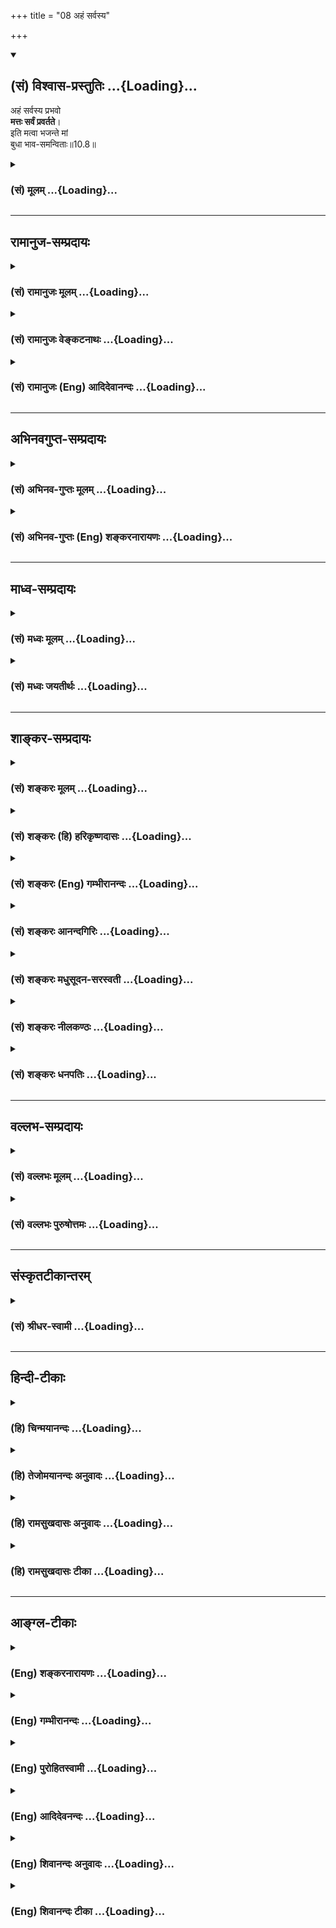 +++
title = "08 अहं सर्वस्य"

+++
<div class="js_include" newlevelforh1="2" title="(सं) विश्वास-प्रस्तुतिः" unfilled url="/purANam_vaiShNavam/mahAbhAratam/06-bhIShma-parva/03-bhagavad-gItA-parva/saMskRtam/vishvAsa-prastutiH/10_vibhUti-vistAra-yoga/08_ahaM_sarvasya.md">
<details open><summary><h2>(सं) विश्वास-प्रस्तुतिः ...{Loading}...</h2></summary>

अहं सर्वस्य प्रभवो  
**मत्तः सर्वं प्रवर्तते**।  
इति मत्वा भजन्ते मां  
बुधा भाव-समन्विताः॥10.8॥
</details>
</div>
<div class="js_include collapsed" newlevelforh1="3" title="(सं) मूलम्" unfilled url="/purANam_vaiShNavam/mahAbhAratam/06-bhIShma-parva/03-bhagavad-gItA-parva/saMskRtam/mUlam/10_vibhUti-vistAra-yoga/08_ahaM_sarvasya.md">
<details><summary><h3>(सं) मूलम् ...{Loading}...</h3></summary>

अहं सर्वस्य प्रभवो मत्तः सर्वं प्रवर्तते।  
इति मत्वा भजन्ते मां बुधा भावसमन्विताः।।10.8।।
</details>
</div>


_________________
## रामानुज-सम्प्रदायः
<div class="js_include collapsed" newlevelforh1="3" title="(सं) रामानुजः मूलम्" unfilled url="/purANam_vaiShNavam/mahAbhAratam/06-bhIShma-parva/03-bhagavad-gItA-parva/saMskRtam/rAmAnujaH/mUlam/10_vibhUti-vistAra-yoga/08_ahaM_sarvasya.md">
<details><summary><h3>(सं) रामानुजः मूलम् ...{Loading}...</h3></summary>

।।10.8।।**अहं सर्वस्य** विचित्रचिदचित्प्रपञ्चस्य **प्रभवः**
उत्पत्तिकारणम् **सर्वं मत्त** एव **प्रवर्तते** **इति** इदं मम स्वाभाविकं
निरङ्कुशैश्वर्यं सौशील्यसौन्दर्यवात्सल्यादिकल्याणगुणगणयोगं च **मत्वा**
बुधाः ज्ञानिनो **भावसमन्विताः मां** सर्वकल्याणगुणान्वितं **भजन्ते।**
भावो मनोवृत्तिविशेषः; मयि स्पृहयालवो मां भजन्त इत्यर्थः। कथम् --

</details>
</div>
<div class="js_include collapsed" newlevelforh1="3" title="(सं) रामानुजः वेङ्कटनाथः" unfilled url="/purANam_vaiShNavam/mahAbhAratam/06-bhIShma-parva/03-bhagavad-gItA-parva/saMskRtam/rAmAnujaH/venkaTanAthaH/10_vibhUti-vistAra-yoga/08_ahaM_sarvasya.md">
<details><summary><h3>(सं) रामानुजः वेङ्कटनाथः ...{Loading}...</h3></summary>

  
  
।।10.8।। उक्तार्थस्यानन्तरमुदाहरणप्रदर्शनमुखेन प्रपञ्चनं क्रियत
इत्यभिप्रायेणाह -- विभूतिज्ञानेति। तदेव हि ज्ञानं भक्तिरूपेण परिणमत
इत्यभिप्रायेण विभूतिज्ञानविपाकरूपत्वोक्तिः।
असङ्कोचात्कार्यभूतब्रह्मादिसमस्तगोचरः सर्वशब्द
इत्यभिप्रायेणविचित्रेत्यादिकमुक्तम्।
प्रभवशब्दस्यात्रोत्पत्तिक्रियादिमात्रपरत्वव्युदासायाह --
उत्पत्तिकारणमिति। अत्र वक्ष्यमाणप्रकारेण सृष्ट्युपयुक्तकल्याणगुणयोगोऽपि
गर्भितः। ब्रह्मादेरपि स्वप्रवृत्तिसामर्थ्यं मदधीनमितिमत्तः सर्वम्
इत्यनेन विवक्षितमित्यभिप्रायेणाहसर्वं मत्त एवेति।
पूर्वोक्तविभूत्याद्यनुवादरूपतां दर्शयतिइतीदमित्यादिना।
स्वाभाविकनिरंकुशशब्दाभ्यां अर्वाचीनेश्वरव्यवच्छेदाय
श्रुतिसिद्धाहेतुसाध्यत्वानवधिकत्वोक्तिः।
वक्तृरूपावतारसौलभ्यपरास्मच्छब्दाभिप्रेतंमां भजन्ते
इत्युच्यमानभजनस्यात्यन्तोपयुक्तं योगशब्दार्थमाह
--,सौशील्येत्यादिना। सौशील्यवात्सल्येति दिव्यात्मगुणवर्गस्य
प्रदर्शनार्थम्;सौन्दर्येत्याकर्षकतमदिव्यमङ्गलविग्रहगुणवर्गस्य।
बुधशब्देनात्र प्रकृतज्ञानविशेषवन्तः प्रागुक्ता महात्मानो विवक्षिता
इत्यभिप्रायेणज्ञानिन इत्युक्तम्। मत्वा भावसमन्विता इत्यन्वयः।
एवंविधज्ञानस्य भक्तिसाधनत्वे तात्पर्यात्। माम् इत्यनेनात्र
भजनदशानुसन्धेयगुणगणविशिष्टस्वरूपं
विवक्षितमित्यभिप्रायेणोक्तंसर्वकल्याणगुणान्वितमिति। अनेकार्थस्य
भावशब्दस्य प्रकृतानुगुणमर्थमाह -- भावो मनोवृत्तिविशेष इति। तमेव विशेषं
विशदयति -- मयि स्पृहयालव इति।  
  

</details>
</div>
<div class="js_include collapsed" newlevelforh1="3" title="(सं) रामानुजः (Eng) आदिदेवानन्दः" unfilled url="/purANam_vaiShNavam/mahAbhAratam/06-bhIShma-parva/03-bhagavad-gItA-parva/saMskRtam/rAmAnujaH/english/AdidevAnandaH/10_vibhUti-vistAra-yoga/08_ahaM_sarvasya.md">
<details><summary><h3>(सं) रामानुजः (Eng) आदिदेवानन्दः ...{Loading}...</h3></summary>

10.8 I am the 'origin', namely, the cause of originating everything in this universe consisting of wonderful sentient and non-sentient beings.
From Me proceed everything. Thinking thus of My sovereignty, natural and unhindered, and knowing Me as endowed with a multitude of auspicious attributes like condescension, beauty, parental affection etc., the wise or the men of knowledge worship Me with devotion endowed as I am with all auspicious attributes. 'Bhava' is a particular disposition, here a loving disposition, of the mind. The meaning is that they worship Me with intense yearning of the heart. How;

</details>
</div>


_________________
## अभिनवगुप्त-सम्प्रदायः
<div class="js_include collapsed" newlevelforh1="3" title="(सं) अभिनव-गुप्तः मूलम्" unfilled url="/purANam_vaiShNavam/mahAbhAratam/06-bhIShma-parva/03-bhagavad-gItA-parva/saMskRtam/abhinava-guptaH/mUlam/10_vibhUti-vistAra-yoga/08_ahaM_sarvasya.md">
<details><summary><h3>(सं) अभिनव-गुप्तः मूलम् ...{Loading}...</h3></summary>

।।10.6 -- 10.11।। महर्षय इत्यादि भास्वता इत्यन्तम्। परस्परबोधनया
अन्योन्यबोधस्फारसंक्रमणात् सर्व एव हि प्रमातारः एक ईश्वर इति
विततव्याप्त्या +++(S;;N वितत्य व्याप्त्या)+++ सुखेनैव
सर्वशक्तिकसर्वगतस्वात्मरूपताधिगमेन +++(S -- ताधिशयनेन अधिगमेन)+++
माहेश्वर्यमेषामिति भावः +++(After इति भावः ;N add तेषां सततयुक्तानाम्
इत्यतः प्रभृति अध्यायान्ता टीका उट्टङ्किता युगपद्धि वेद्या। तेषामेव अनु
च अर्जुनप्रश्नपद्यानि षट् उल्लिखति। श्रीभगवान् अथवा बहुना इति पर्यन्तानि
पद्यानि 23,वक्ति।। These sentences are obviously of some copyist. It is
to be noted however that the Mss. generally contain seven (not six)+++
verses of Arjuna and then 24 +++(not 23)+++ verses of the hagavan) ।

</details>
</div>
<div class="js_include collapsed" newlevelforh1="3" title="(सं) अभिनव-गुप्तः (Eng) शङ्करनारायणः" unfilled url="/purANam_vaiShNavam/mahAbhAratam/06-bhIShma-parva/03-bhagavad-gItA-parva/saMskRtam/abhinava-guptaH/english/shankaranArAyaNaH/10_vibhUti-vistAra-yoga/08_ahaM_sarvasya.md">
<details><summary><h3>(सं) अभिनव-गुप्तः (Eng) शङ्करनारायणः ...{Loading}...</h3></summary>

10.8 See Comment under 10.11

</details>
</div>


_________________
## माध्व-सम्प्रदायः
<div class="js_include collapsed" newlevelforh1="3" title="(सं) मध्वः मूलम्" unfilled url="/purANam_vaiShNavam/mahAbhAratam/06-bhIShma-parva/03-bhagavad-gItA-parva/saMskRtam/madhvaH/mUlam/10_vibhUti-vistAra-yoga/08_ahaM_sarvasya.md">
<details><summary><h3>(सं) मध्वः मूलम् ...{Loading}...</h3></summary>

।।10.8 -- 10.10।। सन्ति च भजन्तः केचिदित्याह -- अहमित्यादिना।

</details>
</div>
<div class="js_include collapsed" newlevelforh1="3" title="(सं) मध्वः जयतीर्थः" unfilled url="/purANam_vaiShNavam/mahAbhAratam/06-bhIShma-parva/03-bhagavad-gItA-parva/saMskRtam/madhvaH/jayatIrthaH/10_vibhUti-vistAra-yoga/08_ahaM_sarvasya.md">
<details><summary><h3>(सं) मध्वः जयतीर्थः ...{Loading}...</h3></summary>

।।10.8 -- 10.10।। ननुएतां विभूतिम् \[10।7\] इति परिज्ञातुः फलमुक्तं
तत्किमर्थं पुनरुच्यते इत्यतस्तात्पर्यान्तरमाह -- **सन्ति** **चे**ति।
उक्तफले विश्वासजननार्थमिति शेषः।

</details>
</div>


_________________
## शाङ्कर-सम्प्रदायः
<div class="js_include collapsed" newlevelforh1="3" title="(सं) शङ्करः मूलम्" unfilled url="/purANam_vaiShNavam/mahAbhAratam/06-bhIShma-parva/03-bhagavad-gItA-parva/saMskRtam/shankaraH/mUlam/10_vibhUti-vistAra-yoga/08_ahaM_sarvasya.md">
<details><summary><h3>(सं) शङ्करः मूलम् ...{Loading}...</h3></summary>

।।10.8।। --,**अहं** परं ब्रह्म वासुदेवाख्यं **सर्वस्य** जगतः **प्रभवः**
उत्पत्तिः। **मत्तः** एव स्थितिनाशक्रियाफलोपभोगलक्षणं विक्रियारूपं
**सर्वं** जगत् **प्रवर्तते। इति** एवं **मत्वा भजन्ते** सेवन्ते **मां
बुधाः** अवगतपरमार्थतत्त्वाः; **भावसमन्विताः** भावः भावना
परमार्थतत्त्वाभिनिवेशः तेन समन्विताः संयुक्ताः इत्यर्थः।। किञ्च --,

</details>
</div>
<div class="js_include collapsed" newlevelforh1="3" title="(सं) शङ्करः (हि) हरिकृष्णदासः" unfilled url="/purANam_vaiShNavam/mahAbhAratam/06-bhIShma-parva/03-bhagavad-gItA-parva/saMskRtam/shankaraH/hindI/harikRShNadAsaH/10_vibhUti-vistAra-yoga/08_ahaM_sarvasya.md">
<details><summary><h3>(सं) शङ्करः (हि) हरिकृष्णदासः ...{Loading}...</h3></summary>

।।10.8।। किस प्रकारके अविचल योगसे युक्त हो जाता है सो कहा जाता है --, मैं
वासुदेव नामक परब्रह्म समस्त जगत्की उत्पत्तिका कारण हूँ; और मुझसे ही यह
स्थिति; नाश; क्रिया और कर्मफलोपभोगरूप विकारमय सारा जगत् घुमाया जा रहा
है। इस अभिप्रायको ( अच्छी प्रकार ) समझकर भावसमन्वित -- परमार्थतत्त्वकी
धारणासे युक्त हुए; बुद्धिमान् -- तत्त्वज्ञानी पुरुष; मुझे भजते हैं
अर्थात् मेरा चिन्तन किया करते हैं।

</details>
</div>
<div class="js_include collapsed" newlevelforh1="3" title="(सं) शङ्करः (Eng) गम्भीरानन्दः" unfilled url="/purANam_vaiShNavam/mahAbhAratam/06-bhIShma-parva/03-bhagavad-gItA-parva/saMskRtam/shankaraH/english/gambhIrAnandaH/10_vibhUti-vistAra-yoga/08_ahaM_sarvasya.md">
<details><summary><h3>(सं) शङ्करः (Eng) गम्भीरानन्दः ...{Loading}...</h3></summary>

10.8 Aham, I, the supreme Brahman called Vasudeva; am the prabhavah,
origin; sarvasya, of all, of the whole world; sarvam, everything, the
whole world of changes, consisting of continuance, destruction, action
and enjoyment of the fruits of action; pravartate, moves on; mattah,
owing to Me alone. Matva, realizing; iti, thus; the budhah, wise ones,
the knowers of the supreme Reality; bhava-samanvitah, filled with
fervour-bhava is the same as bhavana, meaning ardent longing for the
supreme Reality; filled (samanvitah) with that, i.e. imbued with that;
bhajante, adore; mam, Me. Besides,

</details>
</div>
<div class="js_include collapsed" newlevelforh1="3" title="(सं) शङ्करः आनन्दगिरिः" unfilled url="/purANam_vaiShNavam/mahAbhAratam/06-bhIShma-parva/03-bhagavad-gItA-parva/saMskRtam/shankaraH/AnandagiriH/10_vibhUti-vistAra-yoga/08_ahaM_sarvasya.md">
<details><summary><h3>(सं) शङ्करः आनन्दगिरिः ...{Loading}...</h3></summary>

।।10.8।। कथं तावकविभूत्यैश्वर्यज्ञानमुक्तयोगस्य हेतुरिति मत्वा पृच्छति --
**कीदृशेनेति।** उक्तज्ञानमाहात्म्यात्प्रतिष्ठिता भगवन्निष्ठा
सिद्ध्यतीत्याह -- **उच्यत इति।** प्रभवत्यस्मादिति प्रभवः सर्वप्रकृतिः
सर्वात्मेत्याह -- **उत्पत्तिरिति।** सर्वज्ञात्सर्वेश्वरान्मत्तो
निमित्तात्सस्थितिनाशादि भवति मया चान्तर्यामिणा प्रेर्यमाणं सर्वं यथास्वं
मर्यादामनतिक्रम्य चेष्टते तदाह -- **मत्त इति।** इत्थं मम सर्वात्मत्वं
सर्वप्रकृतित्वं सर्वेश्वरत्वं सर्वज्ञत्वं च महिमानं ज्ञात्वा मय्येव
निष्ठावन्तो भवन्तीत्याह -- **इत्येवमिति।** संसारासारताज्ञानवतां
भगवद्भजनेऽधिकारं द्योतयति -- **अवगतेति।** परमार्थतत्त्वे पूर्वोक्तरीत्या
ज्ञाते प्रेमादरावभिनिवेशाख्यौ भवतस्तेन संयुक्तत्वं च भगवद्भजने भवति
हेतुरित्याह -- **भावेति।**

</details>
</div>
<div class="js_include collapsed" newlevelforh1="3" title="(सं) शङ्करः मधुसूदन-सरस्वती" unfilled url="/purANam_vaiShNavam/mahAbhAratam/06-bhIShma-parva/03-bhagavad-gItA-parva/saMskRtam/shankaraH/madhusUdana-sarasvatI/10_vibhUti-vistAra-yoga/08_ahaM_sarvasya.md">
<details><summary><h3>(सं) शङ्करः मधुसूदन-सरस्वती ...{Loading}...</h3></summary>

।।10.8।। यादृशेन विभूतियोगयोर्ज्ञानेनाविकम्पयोगप्राप्तिस्तद्दर्शयति
चतुर्भिः -- अहं परं ब्रह्म वासुदेवाख्यं सर्वस्य जगतः प्रभव
उत्पत्तिकारणमुपादानां निमित्तं च। स्थितिनाशादि च सर्वं मत्त एव प्रवर्तते
भवति। मयैवान्तर्यामिणा सर्वज्ञेन सर्वशक्तिना प्रेर्यमाणं
स्वस्वमर्यादामनतिक्रम्य सर्वं जगत्प्रवर्तते चेष्टत इति वा। इत्येवं मत्वा
बुधा विवेकेनावगततत्त्वाभावेन परमार्थतत्त्वग्रहणरूपेण प्रेम्णा समन्विताः
सन्तो मां भजन्ते।

</details>
</div>
<div class="js_include collapsed" newlevelforh1="3" title="(सं) शङ्करः नीलकण्ठः" unfilled url="/purANam_vaiShNavam/mahAbhAratam/06-bhIShma-parva/03-bhagavad-gItA-parva/saMskRtam/shankaraH/nIlakaNThaH/10_vibhUti-vistAra-yoga/08_ahaM_sarvasya.md">
<details><summary><h3>(सं) शङ्करः नीलकण्ठः ...{Loading}...</h3></summary>

।।10.8।। उपासनास्वरूपमाह द्वाभ्याम् -- **अहमिति।** बुधा मां
प्रत्यगात्मानमिति मत्वा भजन्ते। इति कथम्। अहमेव सर्वस्य जगतः प्रभव
उत्पत्तिः। मत्तो मदनुग्रहं प्राप्यैव सर्वं बुद्ध्यादिकं स्वस्वकार्याय
प्रवर्तते। अहमेव,जगतः कर्तान्तर्यामी चेत्यहंग्रहेणात्मानमुपासीतेति भावः।
भावसमन्विताः भावनायुक्ताः एतच्चोत्तरार्थम्।

</details>
</div>
<div class="js_include collapsed" newlevelforh1="3" title="(सं) शङ्करः धनपतिः" unfilled url="/purANam_vaiShNavam/mahAbhAratam/06-bhIShma-parva/03-bhagavad-gItA-parva/saMskRtam/shankaraH/dhanapatiH/10_vibhUti-vistAra-yoga/08_ahaM_sarvasya.md">
<details><summary><h3>(सं) शङ्करः धनपतिः ...{Loading}...</h3></summary>

।।10.8।। ननु कथं
तावकविभूतियोगज्ञानेनाविकम्पयोगप्राप्तिस्तवोपासनायास्तत्प्राप्तिसाधनत्वादित्याशङ्क्य
विभूतियोगज्ञानमहिम्ना प्राप्त्या मदुपादनया मद्गतेनाविकम्पयोगेन युज्यते
इत्याह -- अहमिति चतुर्भिः। अहं परमात्मा वासुदेवाभिधः सर्वस्य
ब्रह्मादिस्थावरान्तस्य प्रभवः प्रभवत्यस्मादिति प्रभवः
प्रकृतिरभिन्ननिमित्तोपादानं मत्त एव सर्वज्ञानत्सर्वेश्वरात्सर्वं
स्थितिनाशक्रियाफलोपभोगलक्षणं जगत्प्रवर्तते इति मत्वा वासुदेवएव सर्वात्मा
सर्वेश्वरः सर्वज्ञः सर्वोपादानं सर्वनियन्ता भजनीय इत श्रुत्वा मननेन
निशित्य भजन्ते सेवन्ते। के ते इत्यत आह -- बुधा अवगतसंसारतत्त्वाः।
संसारासारज्ञानवतामेव भगवद्भजनेऽधिकार इति भावः। भावो भावना अयमेव
भगवान्वासुदेवः परमार्थतत्त्वं इत्यभिनिवेशस्तेन सम्यक् युक्ताः।

</details>
</div>


_________________
## वल्लभ-सम्प्रदायः
<div class="js_include collapsed" newlevelforh1="3" title="(सं) वल्लभः मूलम्" unfilled url="/purANam_vaiShNavam/mahAbhAratam/06-bhIShma-parva/03-bhagavad-gItA-parva/saMskRtam/vallabhaH/mUlam/10_vibhUti-vistAra-yoga/08_ahaM_sarvasya.md">
<details><summary><h3>(सं) वल्लभः मूलम् ...{Loading}...</h3></summary>

।।10.8 -- 10.10।। विभूतियोगज्ञानविपाकरूपभक्तिविवृद्धिं दर्शयति चतुर्भिः
पुमर्थरूपैः अहमित्यादिभिः -- अहं सर्वस्य प्रभव इत्यादि।
विश्वोत्पादकत्वप्रवर्त्तकत्वरूपस्वयोगविभूतिस्वरूपाविष्करणं इत्येवं मम
योगं विभूतिं च भगवन्मार्गीयाचार्योपदेशद्वारा मयि भावो भक्तिस्तया
समन्विता मां सेवन्ते बुधाः। एते च माहात्म्यज्ञानपूर्वकभक्तिमन्तो
भगवत्सेवकाः स्वरूपतो निर्दिश्यन्ते भगवन्मार्गीया उद्धवादय इव। मच्चित्ता
इति मदर्पितान्तःकरणाः। मद्गतप्राणा इति -- प्राणशब्द इन्द्रियप्राणवाचक
इति मदर्पितेन्द्रियप्राणाः मयि सततं युक्ता देहेनेति; समर्पितदेहाः आत्मना
वा भगवति सततं युक्ताः अयमेव ब्रह्मसम्बन्धः भगवते कृष्णाय
दारागारपुत्राप्त -- इतिवाक्यात्आत्मना सह तत्तदीहापराणि
देहेन्द्रियप्राणान्तःकरणानि तद्धर्मांश्च समर्पयित्वा स्वयं दासभूता
नित्यं भगवन्तं भजन्ते सेवामार्गप्रकारेण सेवन्ते; न पूजाडम्बरेणेति;
सेवायां स्थितिस्तेषामुक्तासेवायां वा कथायां वा इति भक्तिवर्द्धिन्यां
कथायां च स्थितिमाह -- परस्परं बोधयन्तः कथयन्तश्च मां इति। तदपि नित्यं; न
तु नैमित्तिकम्। तथैव च तुष्यन्ति मनउत्सवादिषु च रमन्ति अनुकरणेन वा
क्रीडन्ति तथाभूतानां तेषां प्रीतिपूर्वकं
पुष्टिमर्यादानुकूलापरानुरक्तिरीश्वरे सर्वात्मना प्रीतिस्तत्पूर्वकं भजतां
सेवतां -- अनेनचेतस्तत्प्रवणं सेवा इति मानसीस्वरूपमुक्तं -- तेषामेव
बुद्धियोगं विपाकदशामापन्नं ददामि येन ते मां पुरुषोत्तमं उप समीप एव
प्राप्ता भवन्ति। इत्थं तेषां निर्गुणमुक्तिर्भावितया सूचिता।

</details>
</div>
<div class="js_include collapsed" newlevelforh1="3" title="(सं) वल्लभः पुरुषोत्तमः" unfilled url="/purANam_vaiShNavam/mahAbhAratam/06-bhIShma-parva/03-bhagavad-gItA-parva/saMskRtam/vallabhaH/puruShottamaH/10_vibhUti-vistAra-yoga/08_ahaM_sarvasya.md">
<details><summary><h3>(सं) वल्लभः पुरुषोत्तमः ...{Loading}...</h3></summary>

  
  
।।10.8।। एवं ज्ञानिनो भक्तियुक्तत्वं विशदयति -- अहमिति चतुर्भिः। अहं
सर्वस्य जगतः प्रभव उत्पत्तिस्थानं; सर्वं जगत् मत्तःबुद्धिर्ज्ञानं
\[10।4\] इत्यादिरीत्या भृग्वाद्युक्तधर्मादिरीत्या च प्रवर्तते;
मत्क्रीडार्थकभावयुक्तं भवतीत्यर्थः। भावंसमन्विताः मत्सेवनैकप्रयत्नवन्तः
सन्तो बुधाः पण्डिता विवेकिनः; इति अमुना प्रकारेण क्रीडात्मकतया
प्रकटीभूतरूपं मां भजन्ते सेवन्ते।  
  

</details>
</div>


_________________
## संस्कृतटीकान्तरम्
<div class="js_include collapsed" newlevelforh1="3" title="(सं) श्रीधर-स्वामी" unfilled url="/purANam_vaiShNavam/mahAbhAratam/06-bhIShma-parva/03-bhagavad-gItA-parva/saMskRtam/shrIdhara-svAmI/10_vibhUti-vistAra-yoga/08_ahaM_sarvasya.md">
<details><summary><h3>(सं) श्रीधर-स्वामी ...{Loading}...</h3></summary>

।।10.8।। यथा च विभूतियोगयोर्ज्ञानेन सम्यग्ज्ञानावाप्तिस्तद्दर्शयति **--
अहमित्यादिचतुर्भिः।** अहं सर्वस्य जगतः प्रभवो
भृग्वादिरूपविभूतिद्वारेणोत्पत्तिहेतुः। मत्त एव चास्य
सर्वस्यबुद्धिर्ज्ञानमसंमोहः इत्यादि सर्वं प्रवर्तत इति; एवं मत्वाऽवबुध्य
बुधा विवेकिनो भावसमन्विताः प्रीतियुक्ता मां भजन्ते।

</details>
</div>


_________________
## हिन्दी-टीकाः
<div class="js_include collapsed" newlevelforh1="3" title="(हि) चिन्मयानन्दः" unfilled url="/purANam_vaiShNavam/mahAbhAratam/06-bhIShma-parva/03-bhagavad-gItA-parva/hindI/chinmayAnandaH/10_vibhUti-vistAra-yoga/08_ahaM_sarvasya.md">
<details><summary><h3>(हि) चिन्मयानन्दः ...{Loading}...</h3></summary>

।।10.8।। व्यष्टि और समष्टि में जो भेद है वह उन उपाधियों के कारण है;
जिनके माध्यम से एक ही सनातन; परिपूर्ण सत्य प्रकट होता है। इन दो उपाधियों
के कारण ब्रह्म को ही क्रमश जीव और ईश्वर भाव प्राप्त होते हैं जैसे एक ही
विद्युत् शक्ति बल्ब और हीटर में क्रमश प्रकाश और ताप के रूप में व्यक्त
होती है। स्वयं विद्युत् में न प्रकाश है और न उष्णता। इसी प्रकार स्वयं
परमात्मा में न ईश्वर भाव है और न जीव भाव। जो पुरुष इसे तत्त्वत जानता है
वह अविकम्प योग के द्वारा ब्रह्मनिष्ठता को प्राप्त होता है। एक कुम्भकार
कुम्भ बनाने के लिए सर्वप्रथम घट के निर्माण के उपयुक्त लचीली मिट्टी तैयार
करता है। तत्पश्चात् उस मिट्टी के गोले को चक्र पर रखकर घटाकृति में
परिवर्तित करता है। तीसरी अवस्था में घट को सुखाकर उसे चमकीला किया जाता है
और चौथी अवस्था में उस तैयार घट को पकाकर उस पर रंग लगाया जाता है। घट
निर्माण की इस क्रिया में मिट्टी निश्चय ही कह सकती है कि वह घट का प्रभव
स्थान है। चार अवस्थाओं में घट का जो विकास होता है; उसका भी अधिष्ठान
मिट्टी ही थी; न कि अन्य कोई वस्तु। यह बात सर्वकालीन घटों के सम्बन्ध में
सत्य है। किसी भी घट की उत्पत्ति; वृद्धि और विकास उसके उपादान कारणभूत
मिट्टी के बिना नहीं हो सकता। इसी प्रकार एक ही चैतन्यस्वरूप परमात्मा;
ईश्वर और जीव के रूप में प्रतीत होता है। जिस पुरुष ने विवेक के द्वारा
व्यष्टि और समष्टि के इस सूक्ष्म भेद को समझ लिया है; वही पुरुष अपने मन को
बाह्य जगत् से निवृत्त करके इन दोनों के अधिष्ठान स्वरूप आत्मा में स्थिर
कर सकता है। मन के इस भाव को ही यहाँ इस अर्थपूर्ण शब्द भावसमन्विता के
द्वारा दर्शाया गया है। प्रेम या भक्ति का मापदण्ड है पुरुष की अपनी प्रिय
वस्तु के साथ तादात्म्य करने की क्षमता। संक्षेपत; प्रेम की परिपूर्णता इस
तादात्म्य की पूर्णता में है। जब एक भक्त स्वयं यह अनुभव कर लेता है कि एक
परमात्मा ही समष्टि और व्यष्टि की अन्तकरण की उपाधियों के माध्यम से मानो
ईश्वर और जीव बन गया है; तब वह पराभक्ति को प्राप्त भक्त कहा जाता है। जिस
भक्ति के विषय में पूर्व श्लोक में केवल एक संकेत ही किया गया था; उसी को
यहाँ क्रमबद्ध करके एक साधना का रूप दिया गया है; जिसके अभ्यास से
उपर्युक्त ज्ञान प्रत्येक साधक का अपना निजी और घनिष्ट अनुभव बन सकता है।

</details>
</div>
<div class="js_include collapsed" newlevelforh1="3" title="(हि) तेजोमयानन्दः अनुवादः" unfilled url="/purANam_vaiShNavam/mahAbhAratam/06-bhIShma-parva/03-bhagavad-gItA-parva/hindI/tejomayAnandaH/anuvAdaH/10_vibhUti-vistAra-yoga/08_ahaM_sarvasya.md">
<details><summary><h3>(हि) तेजोमयानन्दः अनुवादः ...{Loading}...</h3></summary>

।।10.8।। मैं ही सबका प्रभव स्थान हूँ; मुझसे ही सब (जगत्) विकास को
प्राप्त होता है, इस प्रकार जानकर बुधजन भक्ति भाव से युक्त होकर मुझे ही
भजते हैं।।

</details>
</div>
<div class="js_include collapsed" newlevelforh1="3" title="(हि) रामसुखदासः अनुवादः" unfilled url="/purANam_vaiShNavam/mahAbhAratam/06-bhIShma-parva/03-bhagavad-gItA-parva/hindI/rAmasukhadAsaH/anuvAdaH/10_vibhUti-vistAra-yoga/08_ahaM_sarvasya.md">
<details><summary><h3>(हि) रामसुखदासः अनुवादः ...{Loading}...</h3></summary>

।।10.8।। मैं संसारमात्रका प्रभव (मूलकारण) हूँ, और मुझसे ही सारा संसार
प्रवृत्त हो रहा है अर्थात् चेष्टा कर रहा है -- ऐसा मेरेको मानकर मेरेमें
ही श्रद्धा-प्रेम रखते हुए बुद्धिमान् भक्त मेरा ही भजन करते हैं -- सब
प्रकारसे मेरे ही शरण होते हैं।

</details>
</div>
<div class="js_include collapsed" newlevelforh1="3" title="(हि) रामसुखदासः टीका" unfilled url="/purANam_vaiShNavam/mahAbhAratam/06-bhIShma-parva/03-bhagavad-gItA-parva/hindI/rAmasukhadAsaH/TIkA/10_vibhUti-vistAra-yoga/08_ahaM_sarvasya.md">
<details><summary><h3>(हि) रामसुखदासः टीका ...{Loading}...</h3></summary>

।।10.8।।***व्याख्या --***\[पूर्व श्लोककी बात ही इस श्लोकमें कही गयी है।
**'अहं सर्वस्य प्रभवः'** में **'सर्वस्य'** भगवान्की विभूति है अर्थात्
देखने, सुनने, समझनेमें जो कुछ आ रहा है, वह सब-की-सब भगवान्की विभूति ही
है। **'मत्तः सर्वं प्रवर्तते'** में **'मत्तः'** भगवान्का योग (प्रभाव)
है, जिससे सभी विभूतियाँ प्रकट होती हैं। सातवें, आठवें और नवें अध्यायमें
जो कुछ कहा गया है, वह सबकासब इस श्लोकके पूर्वार्धमें आ गया है। \]  
  
**'अहं सर्वस्य प्रभवः' --** मानस, नादज, बिन्दुज, उद्भिज्ज, जरायुज,
अण्डज, स्वेदज अर्थात् जड-चेतन, स्थावर-जङ्गम यावन्मात्र जितने प्राणी होते
हैं, उन सबकी उत्पत्तिके मूलमें परमपिता परमेश्वरके रूपमें मैं ही हूँ
**(टिप्पणी प₀ 543)**।

</details>
</div>


_________________
## आङ्ग्ल-टीकाः
<div class="js_include collapsed" newlevelforh1="3" title="(Eng) शङ्करनारायणः" unfilled url="/purANam_vaiShNavam/mahAbhAratam/06-bhIShma-parva/03-bhagavad-gItA-parva/english/shankaranArAyaNaH/10_vibhUti-vistAra-yoga/08_ahaM_sarvasya.md">
<details><summary><h3>(Eng) शङ्करनारायणः ...{Loading}...</h3></summary>

10.8. 'He is the source of all and from Him all comes forth' - Thus viewing, the wise men revere Me with devotion.

</details>
</div>
<div class="js_include collapsed" newlevelforh1="3" title="(Eng) गम्भीरानन्दः" unfilled url="/purANam_vaiShNavam/mahAbhAratam/06-bhIShma-parva/03-bhagavad-gItA-parva/english/gambhIrAnandaH/10_vibhUti-vistAra-yoga/08_ahaM_sarvasya.md">
<details><summary><h3>(Eng) गम्भीरानन्दः ...{Loading}...</h3></summary>

10.8 I am the origin of all; everything moves on owing to Me. Realizing thus, the wise ones, filled with fervour, adore Me.

</details>
</div>
<div class="js_include collapsed" newlevelforh1="3" title="(Eng) पुरोहितस्वामी" unfilled url="/purANam_vaiShNavam/mahAbhAratam/06-bhIShma-parva/03-bhagavad-gItA-parva/english/purohitasvAmI/10_vibhUti-vistAra-yoga/08_ahaM_sarvasya.md">
<details><summary><h3>(Eng) पुरोहितस्वामी ...{Loading}...</h3></summary>

10.8 I am the source of all; from Me everything flows. Therefore the wise worship Me with unchanging devotion.

</details>
</div>
<div class="js_include collapsed" newlevelforh1="3" title="(Eng) आदिदेवनन्दः" unfilled url="/purANam_vaiShNavam/mahAbhAratam/06-bhIShma-parva/03-bhagavad-gItA-parva/english/AdidevanandaH/10_vibhUti-vistAra-yoga/08_ahaM_sarvasya.md">
<details><summary><h3>(Eng) आदिदेवनन्दः ...{Loading}...</h3></summary>

10.8 I am the origin of all; from Me proceed everything thinking thus the wise worship Me with all devotion (Bhava).

</details>
</div>
<div class="js_include collapsed" newlevelforh1="3" title="(Eng) शिवानन्दः अनुवादः" unfilled url="/purANam_vaiShNavam/mahAbhAratam/06-bhIShma-parva/03-bhagavad-gItA-parva/english/shivAnandaH/anuvAdaH/10_vibhUti-vistAra-yoga/08_ahaM_sarvasya.md">
<details><summary><h3>(Eng) शिवानन्दः अनुवादः ...{Loading}...</h3></summary>

10.8 I am the source of all; from Me everything evolves; understanding thus, the wise, endowed with meditation, worship Me.

</details>
</div>
<div class="js_include collapsed" newlevelforh1="3" title="(Eng) शिवानन्दः टीका" unfilled url="/purANam_vaiShNavam/mahAbhAratam/06-bhIShma-parva/03-bhagavad-gItA-parva/english/shivAnandaH/TIkA/10_vibhUti-vistAra-yoga/08_ahaM_sarvasya.md">
<details><summary><h3>(Eng) शिवानन्दः टीका ...{Loading}...</h3></summary>

10.8 अहम् I; सर्वस्य of all; प्रभवः the source; मत्तः from Me; सर्वम्
everything; प्रवर्तते evolves; इति thus; मत्वा understanding; भजन्ते
worship; माम् Me; बुधाः the wise; भावसमन्विताः endowed with meditation.
Commentary Waves originate in water; depend on water and dissolve in water. The only support for the waves is water. Even so the only support for the whole world is the Lord. Realising this; feeling the omnipresence of the Lord; the wise worship Him with devotion and affection in all places. The Supreme is the same in all countries and at all times. He is the material and the efficient cause.As Mulaprakriti or Avyaktam the Lord is the source of all forms. The Lord is the primum mobile. He gazes at His Sakti (creative power) and the whole world evolves and the forms move. The worldly man who has neither sharp nor subtle intellect beholds the changing forms only through the fleshly eyes. He has no idea of the Indwelling Presence; the substratum; the allpervading intelligence or the blissful consciousness. He is allured by the passing forms. He fixes his hopes and joy on these transitory forms. He lives and exerts for them. He rejoices when he gets a wife and children. If these forms pass away he is drowned in sorrow. But the wise ones constantly dwell in the Supreme; the source and the life of all;
and enjoy the eternal bliss of the immortal; inner Self; their own nondual Atman; albeit all these forms around them change and pass away.
They are steadfast in Yoga. They are endowed with unshakable Yoga. They are enthroned in Yoga. They worship the Supreme in contemplation and enjoy the indescribable bliss of Nirvikalpa Samadhi.Para Brahman; known as Vaasudeva; is the source of the whole world. From Him alone evolves the whole world with all its changes; viz.; existence (Sthiti);
destruction (Nasa); action (Kriya); fruit (Phala) and enjoyment (Bhoga).
Understanding thus; the wise adore the Supreme Being and engage themselves in profound meditation on the Absolute. (Cf.IX.10)

</details>
</div>
